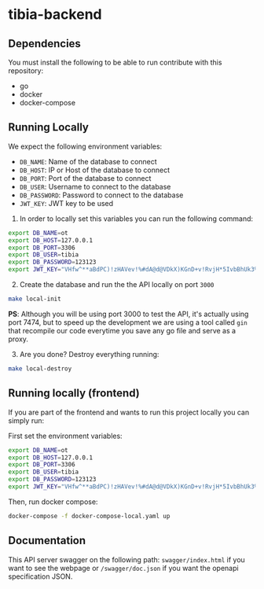 # tibia-backend

## Dependencies
You must install the following to be able to run contribute with this repository:
- go
- docker
- docker-compose

## Running Locally
We expect the following environment variables:
- `DB_NAME`: Name of the database to connect
- `DB_HOST`: IP or Host of the database to connect
- `DB_PORT`: Port of the database to connect
- `DB_USER`: Username to connect to the database
- `DB_PASSWORD`: Password to connect to the database
- `JWT_KEY`: JWT key to be used


1) In order to locally set this variables you can run the following command:
```sh
export DB_NAME=ot
export DB_HOST=127.0.0.1
export DB_PORT=3306
export DB_USER=tibia
export DB_PASSWORD=123123
export JWT_KEY="VHfw^**aBdPC)!zHAVev!%#dA@d@VDkX)KGnD+v!RvjH*5IvbBhUk3%kzte5jPIG"
```

2) Create the database and run the the API locally on port `3000`
```sh
make local-init
```

**PS**: Although you will be using port 3000 to test the API, it's actually using port 7474, but to speed up the development we are using a tool called `gin` that recompile our code everytime you save any go file and serve as a proxy.

3) Are you done? Destroy everything running:
```sh
make local-destroy
```

## Running locally (frontend)
If you are part of the frontend and wants to run this project locally you can simply run:

First set the environment variables:
```sh
export DB_NAME=ot
export DB_HOST=127.0.0.1
export DB_PORT=3306
export DB_USER=tibia
export DB_PASSWORD=123123
export JWT_KEY="VHfw^**aBdPC)!zHAVev!%#dA@d@VDkX)KGnD+v!RvjH*5IvbBhUk3%kzte5jPIG"
```

Then, run docker compose:
```sh
docker-compose -f docker-compose-local.yaml up
```

## Documentation
This API server swagger on the following path: `swagger/index.html` if you want to see the webpage or `/swagger/doc.json` if you want the openapi specification JSON.
